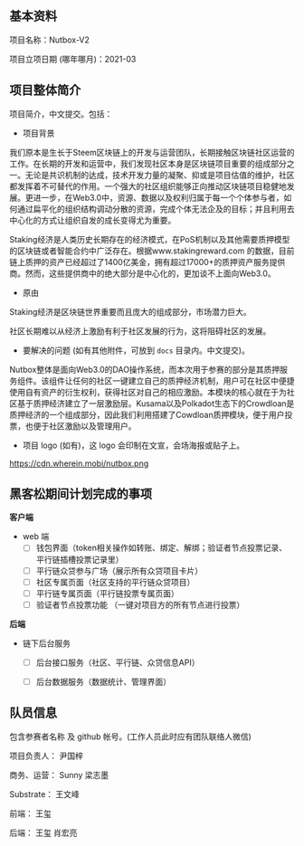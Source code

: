 ## 基本资料

项目名称：Nutbox-V2

项目立项日期 (哪年哪月)：2021-03

## 项目整体简介

项目简介，中文提交。包括：

- 项目背景

我们原本是生长于Steem区块链上的开发与运营团队，长期接触区块链社区运营的工作。在长期的开发和运营中，我们发现社区本身是区块链项目重要的组成部分之一。无论是共识机制的达成，技术开发力量的凝聚、抑或是项目估值的维护，社区都发挥着不可替代的作用。一个强大的社区组织能够正向推动区块链项目稳健地发展。更进一步，在Web3.0中，资源、数据以及权利归属于每一个个体参与者，如何通过扁平化的组织结构调动分散的资源，完成个体无法企及的目标；并且利用去中心化的方式让组织自发的成长变得尤为重要。

Staking经济是人类历史长期存在的经济模式，在PoS机制以及其他需要质押模型的区块链或者智能合约中广泛存在。根据www.stakingreward.com 的数据，目前链上质押的资产已经超过了1400亿美金，拥有超过17000+的质押资产服务提供商。然而，这些提供商中的绝大部分是中心化的，更加谈不上面向Web3.0。

- 原由

Staking经济是区块链世界重要而且庞大的组成部分，市场潜力巨大。

社区长期难以从经济上激励有利于社区发展的行为，这将阻碍社区的发展。

- 要解决的问题 (如有其他附件，可放到 `docs` 目录内。中文提交)。

Nutbox整体是面向Web3.0的DAO操作系统，而本次用于参赛的部分是其质押服务组件。该组件让任何的社区一键建立自己的质押经济机制，用户可在社区中便捷使用自有资产的衍生权利，获得社区对自己的相应激励。本模块的核心就在于为社区基于质押经济建立了一层激励层。Kusama以及Polkadot生态下的Crowdloan是质押经济的一个组成部分，因此我们利用搭建了Cowdloan质押模块，便于用户投票，也便于社区激励以及管理用户。

- 项目 logo (如有)，这 logo 会印制在文宣，会场海报或贴子上。

https://cdn.wherein.mobi/nutbox.png

## 黑客松期间计划完成的事项

**客户端**

- web 端
  - [ ] 钱包界面（token相关操作如转账、绑定、解绑；验证者节点投票记录、平行链插槽投票记录里）
  - [ ] 平行链众贷参与广场（展示所有众贷项目卡片）
  - [ ] 社区专属页面（社区支持的平行链众贷项目）
  - [ ] 平行链专属页面（平行链投票专属页面）
  - [ ] 验证者节点投票功能 （一键对项目方的所有节点进行投票）
 
**后端**

- 链下后台服务
  - [ ] 后台接口服务（社区、平行链、众贷信息API）
  - [ ] 后台数据服务（数据统计、管理界面）


## 队员信息

包含参赛者名称 及 github 帐号。(工作人员此时应有团队联络人微信)

项目负责人： 尹国梓

商务、运营： Sunny  梁志墨

Substrate： 王文峰

前端： 王玺

后端： 王玺 肖宏亮


